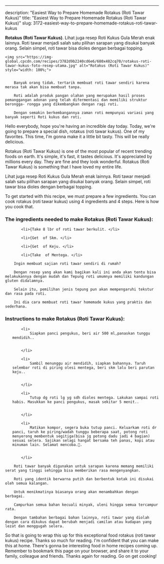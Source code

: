 ---
description: "Easiest Way to Prepare Homemade Rotakus (Roti Tawar Kukus)"
title: "Easiest Way to Prepare Homemade Rotakus (Roti Tawar Kukus)"
slug: 3172-easiest-way-to-prepare-homemade-rotakus-roti-tawar-kukus

<p>
	<strong>Rotakus (Roti Tawar Kukus)</strong>. 
	Lihat juga resep Roti Kukus Gula Merah enak lainnya. Roti tawar menjadi salah satu pilihan sarapan yang disukai banyak orang. Selain simpel, roti tawar bisa dioles dengan berbagai topping.
</p>
<p>
	
	<img src="https://img-global.cpcdn.com/recipes/3782d9b2240cd6e6/680x482cq70/rotakus-roti-tawar-kukus-foto-resep-utama.jpg" alt="Rotakus (Roti Tawar Kukus)" style="width: 100%;">
	
	
		Banyak orang tidak. tertarik membuat roti tawar sendiri karena merasa tak akan bisa membuat tanpa.
	
		Roti adalah produk pangan olahan yang merupakan hasil proses pemanggangan adonan yang telah difermentasi dan memiliki struktur berongga- rongga yang dikembangkan dengan ragi roti.
	
		Dengan semakin berkembangannya zaman roti mempunyai variasi yang banyak seperti Roti kukus dan roti.
	
</p>
<p>
	Hello everybody, hope you're having an incredible day today. Today, we're going to prepare a special dish, rotakus (roti tawar kukus). One of my favorites. This time, I'm gonna make it a little bit tasty. This will be really delicious.
</p>
	
<p>
	Rotakus (Roti Tawar Kukus) is one of the most popular of recent trending foods on earth. It's simple, it's fast, it tastes delicious. It's appreciated by millions every day. They are fine and they look wonderful. Rotakus (Roti Tawar Kukus) is something that I have loved my entire life.
</p>
<p>
	Lihat juga resep Roti Kukus Gula Merah enak lainnya. Roti tawar menjadi salah satu pilihan sarapan yang disukai banyak orang. Selain simpel, roti tawar bisa dioles dengan berbagai topping.
</p>

<p>
To get started with this recipe, we must prepare a few ingredients. You can cook rotakus (roti tawar kukus) using 4 ingredients and 4 steps. Here is how you cook that.
</p>

<h3>The ingredients needed to make Rotakus (Roti Tawar Kukus):</h3>

<ol>
	
		<li>{Take 8 lbr of roti tawar berkulit. </li>
	
		<li>{Get  of Skm. </li>
	
		<li>{Get  of Keju. </li>
	
		<li>{Take  of Mentega. </li>
	
</ol>
<p>
	
		Ingin membuat sajian roti tawar sendiri di rumah?
	
		Dengan resep yang akan kami bagikan kali ini anda akan tentu bisa melakukannya dengan mudah dan Tepung roti umumnya memiliki kandungan gluten didalamnya.
	
		Selain itu, pemilihan jenis tepung pun akan mempengaruhi tekstur dan rasa pada roti.
	
		Ini dia cara membuat roti tawar homemade kukus yang praktis dan sederhana.
	
</p>

<h3>Instructions to make Rotakus (Roti Tawar Kukus):</h3>

<ol>
	
		<li>
			Siapkan panci pengukus, beri air 500 ml,panaskan tunggu mendidih..
			
			
		</li>
	
		<li>
			Sambil menunggu air mendidih, siapkan bahannya. Taruh selembar roti di piring olesi mentega, beri skm lalu beri parutan keju..
			
			
		</li>
	
		<li>
			Tutup dg roti lg yg sdh dioles mentega. Lakukan sampai roti habis. Masukkan ke panci pengukus, masak sekitar 5 menit..
			
			
		</li>
	
		<li>
			Matikan kompor, segera buka tutup panci. Keluarkam roti dr panci, taruh ke piring/wadah tunggu beberapa saat, potong roti menyerong membentuk segitiga(bisa jg potong dadu jadi 4 bagian) sesuai selera. Sajikan selagi hangat bersama teh panas, kopi atau minuman lain. Selamat mencoba.🙏.
			
			
		</li>
	
</ol>

<p>
	
		Roti tawar banyak digunakan untuk sarapan karena memang memiliki serat yang tinggi sehingga bisa memberikan rasa mengenyangkan.
	
		Roti yang identik berwarna putih dan berbentuk kotak ini disukai oleh semua kalangan.
	
		Untuk menikmatinya biasanya orang akan menambahkan dengan berbagai.
	
		Campurkan semua bahan kecuali minyak, uleni hingga semua tercampur rata.
	
		Dengan tambahan berbagai bahan lainnya, roti tawar yang diolah dengan cara dikukus dapat berubah menjadi camilan atau kudapan yang lezat dan menggugah selera.
	
</p>

<p>
	So that is going to wrap this up for this exceptional food rotakus (roti tawar kukus) recipe. Thanks so much for reading. I'm confident that you can make this at home. There's gonna be interesting food in home recipes coming up. Remember to bookmark this page on your browser, and share it to your family, colleague and friends. Thanks again for reading. Go on get cooking!
</p>
